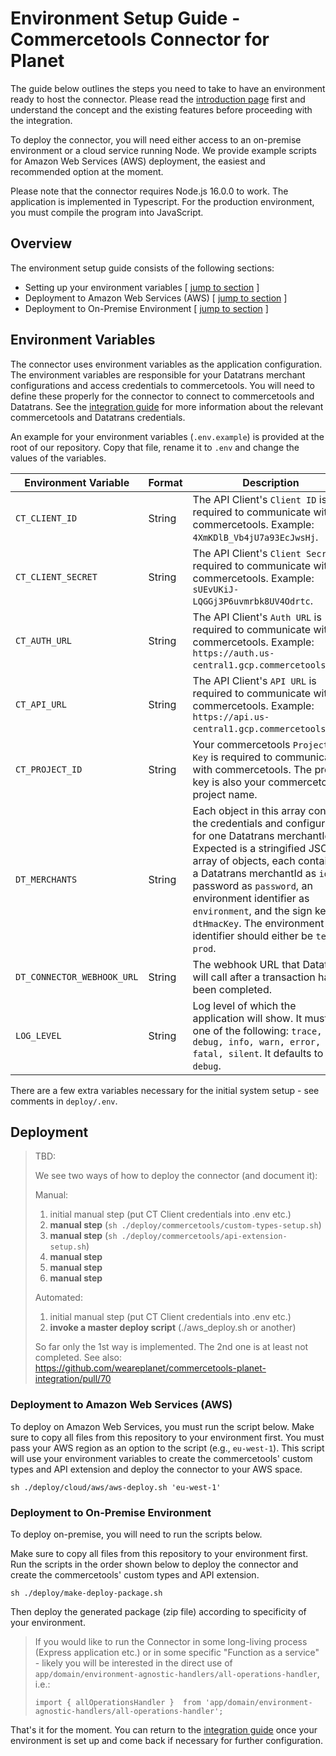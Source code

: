 # Environment Setup Guide - Commercetools Connector for Planet

The guide below outlines the steps you need to take to have an environment ready to host the connector. Please read the [introduction page](../readme.md) first and understand the concept and the existing features before proceeding with the integration.

To deploy the connector, you will need either access to an on-premise environment or a cloud service running Node. We provide example scripts for Amazon Web Services (AWS) deployment, the easiest and recommended option at the moment.

Please note that the connector requires Node.js 16.0.0 to work. The application is implemented in Typescript. For the production environment, you must compile the program into JavaScript.

## Overview

The environment setup guide consists of the following sections:

* Setting up your environment variables [ [jump to section](#environment-variables) ]
* Deployment to Amazon Web Services (AWS) [ [jump to section](#deployment-to-amazon-web-services-aws) ]
* Deployment to On-Premise Environment [ [jump to section](#deployment-to-on-premise-environment) ]

## Environment Variables

The connector uses environment variables as the application configuration. The environment variables are responsible for your Datatrans merchant configurations and access credentials to commercetools. You will need to define these properly for the connector to connect to commercetools and Datatrans. See the [integration guide](integration-guide.md) for more information about the relevant commercetools and Datatrans credentials.

An example for your environment variables (`.env.example`) is provided at the root of our repository. Copy that file, rename it to `.env` and change the values of the variables.

Environment Variable | Format | Description
-----------|-----------|-----------
`CT_CLIENT_ID` | String | The API Client's `Client ID` is required to communicate with commercetools. Example: `4XmKDlB_Vb4jU7a93EcJwsHj`.
`CT_CLIENT_SECRET` | String | The API Client's `Client Secret` is required to communicate with commercetools. Example: `sUEvUKiJ-LQGGj3P6uvmrbk8UV4Odrtc`.
`CT_AUTH_URL` | String | The API Client's `Auth URL` is required to communicate with commercetools. Example: `https://auth.us-central1.gcp.commercetools.com`.
`CT_API_URL` | String | The API Client's `API URL` is required to communicate with commercetools. Example: `https://api.us-central1.gcp.commercetools.com`.
`CT_PROJECT_ID` | String | Your commercetools `Project Key` is required to communicate with commercetools. The project key is also your commercetools' project name.
`DT_MERCHANTS` | String | Each object in this array contains the credentials and configuration for one Datatrans merchantId. Expected is a stringified JSON array of objects, each containing a Datatrans merchantId as `id`, a password as `password`, an environment identifier as `environment`, and the sign key as `dtHmacKey`. The environment identifier should either be `test` or `prod`.
`DT_CONNECTOR_WEBHOOK_URL` | String | The webhook URL that Datatrans will call after a transaction has been completed.
`LOG_LEVEL` | String | Log level of which the application will show. It must be one of the following: `trace, debug, info, warn, error, fatal, silent`. It defaults to `debug`.

There are a few extra variables necessary for the initial system setup - see comments in `deploy/.env`.


## Deployment

> TBD:
>
> We see two ways of how to deploy the connector (and document it):
>
> Manual:
>
> 1. initial manual step (put CT Client credentials into .env etc.)
> 2. **manual step** (`sh ./deploy/commercetools/custom-types-setup.sh`)
> 3. **manual step** (`sh ./deploy/commercetools/api-extension-setup.sh`)
> 4. **manual step**
> 5. **manual step**
> 6. **manual step**
>
> Automated:
>
> 1. initial manual step (put CT Client credentials into .env etc.)
> 2. **invoke a master deploy script** (./aws_deploy.sh or another)
>
> So far only the 1st way is implemented. The 2nd one is at least not completed.
> See also: https://github.com/weareplanet/commercetools-planet-integration/pull/70

### Deployment to Amazon Web Services (AWS)

To deploy on Amazon Web Services, you must run the script below. Make sure to copy all files from this repository to your environment first. You must pass your AWS region as an option to the script (e.g., `eu-west-1`). This script will use your environment variables to create the commercetools' custom types and API extension and deploy the connector to your AWS space.

```shell
sh ./deploy/cloud/aws/aws-deploy.sh 'eu-west-1'
```

### Deployment to On-Premise Environment

To deploy on-premise, you will need to run the scripts below.

Make sure to copy all files from this repository to your environment first. Run the scripts in the order shown below to deploy the connector and create the commercetools' custom types and API extension.

```shell
sh ./deploy/make-deploy-package.sh
```

Then deploy the generated package (zip file) according to specificity of your environment.

> If you would like to run the Connector in some long-living process (Express application etc.) or in some specific "Function as a service" -
> likely you will be interested in the direct use of `app/domain/environment-agnostic-handlers/all-operations-handler`, i.e.:
> ```
> import { allOperationsHandler }  from 'app/domain/environment-agnostic-handlers/all-operations-handler';
> ```

That's it for the moment. You can return to the [integration guide](integration-guide.md) once your environment is set up and come back if necessary for further configuration.
